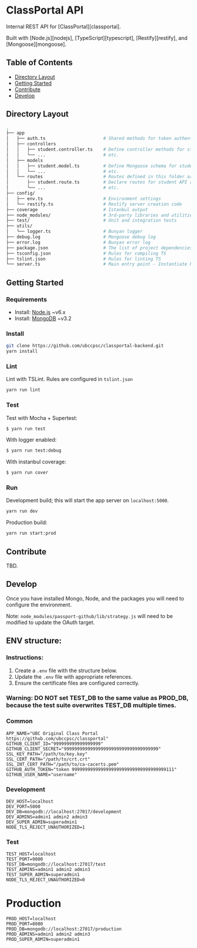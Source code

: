 # ClassPortal API

Internal REST API for [ClassPortal][classportal].

Built with [Node.js][nodejs], [TypeScript][typescript], [Restify][restify], and [Mongoose][mongoose].

## Table of Contents  

* [Directory Layout](#directory-layout)
* [Getting Started](#getting-started)
* [Contribute](#contribute)
* [Develop](#develop)

## Directory Layout

```sh
.
├── app
│   ├── auth.ts                      # Shared methods for token authentication
│   ├── controllers
│   │   ├── student.controller.ts    # Define controller methods for student API
│   │   └── ...                      # etc.
│   ├── models
│   │   ├── student.model.ts         # Define Mongoose schema for student model
│   │   └── ...                      # etc.
│   └── routes                       # Routes defined in this folder are dynamically loaded by the Restify server
│       ├── student.route.ts         # Declare routes for student API and the handlers executed in each route
│       └── ...                      # etc.
├── config/
│   ├── env.ts                       # Environment settings
│   └── restify.ts                   # Restify server creation code
├── coverage                         # Istanbul output
├── node_modules/                    # 3rd-party libraries and utilities
├── test/                            # Unit and integration tests
├── utils/
│   └── logger.ts                    # Bunyan logger
├── debug.log                        # Mongoose debug log
├── error.log                        # Bunyan error log
├── package.json                     # The list of project dependencies and NPM
├── tsconfig.json                    # Rules for compiling TS
├── tslint.json                      # Rules for linting TS
└── server.ts                        # Main entry point - Instantiate Restify server and open MongoDB connection
```

## Getting Started

### Requirements

* Install: [Node.js](https://nodejs.org/en/download/) ~v6.x
* Install: [MongoDB](https://docs.mongodb.com/manual/tutorial/install-mongodb-on-os-x/) ~v3.2

### Install

```sh
git clone https://github.com/ubccpsc/classportal-backend.git
yarn install
```

### Lint

Lint with TSLint.
Rules are configured in ```tslint.json```

```sh
yarn run lint
```

### Test

Test with Mocha + Supertest:
```sh
$ yarn run test
```

With logger enabled:
```sh
$ yarn run test:debug
```

With instanbul coverage:
```sh
$ yarn run cover
```

### Run

Development build; this will start the app server on `localhost:5000`.

```sh
yarn run dev
```

Production build:
```sh
yarn run start:prod
```


## Contribute

TBD.


## Develop

Once you have installed Mongo, Node, and the packages you will need to configure the environment.

Note: `node_modules/passport-github/lib/strategy.js` will need to be modified to update the OAuth target.

## ENV structure:

### Instructions:
1. Create a `.env` file with the structure below.
2. Update the `.env` file with appropriate references.
3. Ensure the certificate files are configured correctly.

### Warning: DO NOT set TEST_DB to the same value as PROD_DB, because the test suite overwrites TEST_DB multiple times.

### Common

```
APP_NAME="UBC Original Class Portal https://github.com/ubccpsc/classportal"
GITHUB_CLIENT_ID="999999999999999999"
GITHUB_CLIENT_SECRET="999999999999999999999999999999999999"
SSL_KEY_PATH="/path/to/key.key"
SSL_CERT_PATH="/path/to/crt.crt"
SSL_INT_CERT_PATH="/path/to/ca-cacerts.pem"
GITHUB_AUTH_TOKEN="token 999999999999999999999999999999999999111"
GITHUB_USER_NAME="username"
```

### Development

```
DEV_HOST=localhost
DEV_PORT=5000
DEV_DB=mongodb://localhost:27017/development
DEV_ADMINS=admin1 admin2 admin3
DEV_SUPER_ADMIN=superadmin1
NODE_TLS_REJECT_UNAUTHORIZED=1
```

### Test

```
TEST_HOST=localhost
TEST_PORT=9000
TEST_DB=mongodb://localhost:27017/test
TEST_ADMINS=admin1 admin2 admin3
TEST_SUPER_ADMIN=superadmin1
NODE_TLS_REJECT_UNAUTHORIZED=0
```

# Production

```
PROD_HOST=localhost
PROD_PORT=8080
PROD_DB=mongodb://localhost:27017/production
PROD_ADMINS=admin1 admin2 admin3
PROD_SUPER_ADMIN=superadmin1
```

